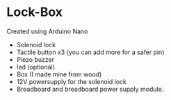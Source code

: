 # Lock-Box

Created using Arduino Nano
* Solenoid lock
* Tactile button x3 (you can add more for a safer pin)
* Piezo buzzer
* led (optional)
* Box (I made mine from wood)
* 12V powersupply for the solenoid lock
* Breadboard and breadboard power supply module.

